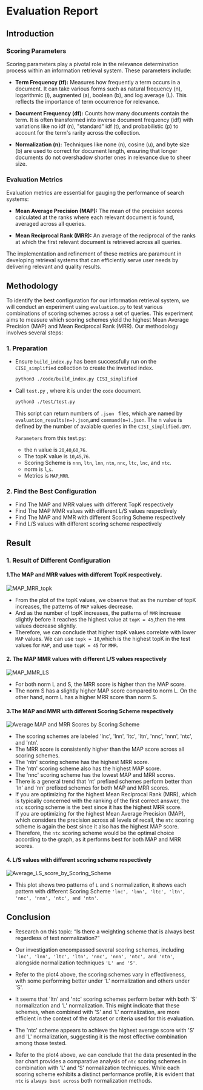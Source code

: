 # Evaluation Report

## Introduction

### Scoring Parameters
Scoring parameters play a pivotal role in the relevance determination process within an information retrieval system. These parameters include:

- **Term Frequency (tf):** Measures how frequently a term occurs in a document. It can take various forms such as natural frequency (n), logarithmic (l), augmented (a), boolean (b), and log average (L). This reflects the importance of term occurrence for relevance.

- **Document Frequency (df):** Counts how many documents contain the term. It is often transformed into inverse document frequency (idf) with variations like no idf (n), "standard" idf (t), and probabilistic (p) to account for the term's rarity across the collection.

- **Normalization (n):** Techniques like none (n), cosine (u), and byte size (b) are used to correct for document length, ensuring that longer documents do not overshadow shorter ones in relevance due to sheer size.

### Evaluation Metrics
Evaluation metrics are essential for gauging the performance of search systems:


- **Mean Average Precision (MAP):** The mean of the precision scores calculated at the ranks where each relevant document is found, averaged across all queries.

- **Mean Reciprocal Rank (MRR):** An average of the reciprocal of the ranks at which the first relevant document is retrieved across all queries.

The implementation and refinement of these metrics are paramount in developing retrieval systems that can efficiently serve user needs by delivering relevant and quality results.



## Methodology

To identify the best configuration for our information retrieval system, we will conduct an experiment using `evaluation.py` to test various combinations of scoring schemes across a set of queries. This experiment aims to measure which scoring schemes yield the highest Mean Average Precision (MAP) and Mean Reciprocal Rank (MRR). Our methodology involves several steps:

### 1. Preparation

- Ensure `build_index.py` has been successfully run on the `CISI_simplified` collection to create the inverted index.
  ```bash
  python3 ./code/build_index.py CISI_simplified
  ```
- Call `test.py` , where it is under the `code` document.
  ```bash
  python3 ./test/test.py
  ```
  This script can return numbers of `.json ` files, which are named by `evaluation_results(n=).json`,and `command(n=).json`.
  The n value is defined by the number of avaiable queries in the `CISI_simplified.QRY`.

  `Parameters` from this test.py:    
  
  - the n value is `20`,`40`,`60`,`76`.  
  - The topK value is `10`,`45`,`76`.    
  - Scoring Scheme is `nnn`, `ltn`, `lnn`, `ntn`, `nnc`, `ltc`, `lnc`, and `ntc`.  
  - norm is `l`,`s`.  
  - Metrics is `MAP`,`MRR`.  
  
### 2. Find the Best Configuration

- Find The MAP and MRR values with different TopK respectively
- Find The MAP MMR values with different L/S values respectively
- Find The MAP and MMR with different Scoring Scheme respectively
- Find L/S values with different scoring scheme respectively



## Result


### 1. Result of Different Configuration

#### 1.The MAP and MRR values with different TopK respectively. 
 ![MAP_MRR_topk](./test/MAP_MMR_topk.png)  
- From the plot of the topK values, we observe that as the number of topK increases, the patterns of `MAP`  values decrease.  
- And as the number of topK increases, the patterns of `MMR` increase slightly before it reaches the highest value at `topK = 45`,then the `MMR` values decrease slightly.  
- Therefore, we can conclude that higher topK values correlate with lower `MAP`  values. 
We can use `topk = 10`,which is the highest topK in the test values for `MAP`, and use `topK = 45` for `MMR`.

#### 2. The MAP MMR values with different L/S values respectively
 ![MAP_MMR_LS](./test/MAP_MMR_LS.png)  
- For both norm L and S, the MRR score is higher than the MAP score.
- The norm S has a slightly higher MAP score compared to norm L. On the other hand, norm L has a higher MRR score than norm S.


#### 3.The MAP and MMR with different Scoring Scheme respectively
 ![Average MAP and MRR Scores by Scoring Scheme](./test/MAP_MRR_by_Scoring_Scheme.png)
- The scoring schemes are labeled 'lnc', 'lnn', 'ltc', 'ltn', 'nnc', 'nnn', 'ntc', and 'ntn'.
- The MRR score is consistently higher than the MAP score across all scoring schemes.
- The 'ntn' scoring scheme has the highest MRR score.
- The 'ntn' scoring scheme also has the highest MAP score.
- The 'nnc' scoring scheme has the lowest MAP and MRR scores.
- There is a general trend that 'nt' prefixed schemes perform better than 'ln' and 'nn' prefixed schemes for both MAP and MRR scores.
- If you are optimizing for the highest Mean Reciprocal Rank (MRR), which is typically concerned with the ranking of the first correct answer, the `ntc` scoring scheme is the best since it has the highest MRR score.  
If you are optimizing for the highest Mean Average Precision (MAP), which considers the precision across all levels of recall, the `ntc` scoring scheme is again the best since it also has the highest MAP score.
- Therefore, the `ntc` scoring scheme would be the optimal choice according to the graph, as it performs best for both MAP and MRR scores.

#### 4. L/S values with different scoring scheme respectively
![Average_LS_score_by_Scoring_Scheme](./test/LS_score_by_Scoring_Scheme.png)
- This plot shows two patterns of `L` and `S` normalization, it shows each pattern with different Scoring Scheme `'lnc', 'lnn', 'ltc', 'ltn', 'nnc', 'nnn', 'ntc', and 'ntn'`.  



## Conclusion



- Research on this topic: “Is there a weighting scheme that is always best regardless of text normalization?”
- Our investigation encompassed several scoring schemes, including `'lnc', 'lnn', 'ltc', 'ltn', 'nnc', 'nnn', 'ntc', and 'ntn'`, alongside normalization techniques `'L' and 'S'`.
- Refer to the plot4 above, the scoring schemes vary in effectiveness, with some performing better under 'L' normalization and others under 'S'.
- It seems that 'ltn' and 'ntc' scoring schemes perform better with both 'S' normalization and  'L' normalization. This might indicate that these schemes, when combined with 'S' and 'L' normalization, are more efficient in the context of the dataset or criteria used for this evaluation.


- The 'ntc' scheme appears to achieve the highest average score with 'S' and 'L' normalization, suggesting it is the most effective combination among those tested.
- Refer to the plot4 above, we can conclude that the data presented in the bar chart provides a comparative analysis of `ntc` scoring schemes in combination with 'L' and 'S' normalization techniques. While each scoring scheme exhibits a distinct performance profile, it is evident that `ntc` is `always best across` both normalization methods.


